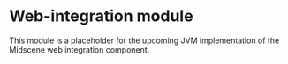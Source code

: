# Web-integration module

This module is a placeholder for the upcoming JVM implementation of the Midscene web integration component.

